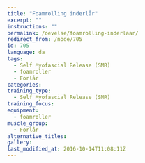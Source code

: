 ```yaml
---
title: "Foamrolling inderlår"
excerpt: ""
instructions: ""
permalink: /oevelse/foamrolling-inderlaar/
redirect_from: /node/705
id: 705
language: da
tags:
  - Self Myofascial Release (SMR)
  - foamroller
  - Forlår
categories:
training_type: 
  - Self Myofascial Release (SMR)
training_focus: 
equipment:
  - foamroller
muscle_group:
  - Forlår
alternative_titles:
gallery:
last_modified_at: 2016-10-14T11:08:11Z
---
```



